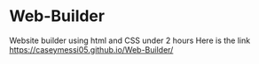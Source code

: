 # Web-Builder
Website builder using html and CSS under 2 hours
Here is the link https://caseymessi05.github.io/Web-Builder/
